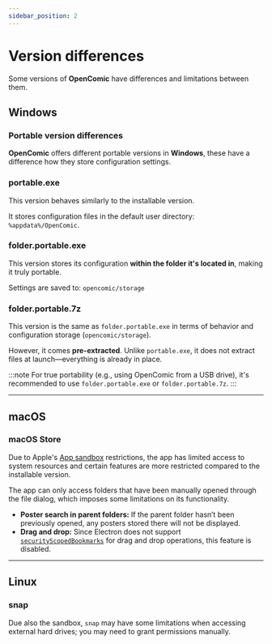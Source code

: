 ```yaml
---
sidebar_position: 2
---
```


# Version differences

Some versions of **OpenComic** have differences and limitations between them.

## Windows

### Portable version differences

**OpenComic** offers different portable versions in **Windows**, these have a difference how they store configuration settings.

### portable.exe

This version behaves similarly to the installable version.

It stores configuration files in the default user directory: `%appdata%/OpenComic`.

### folder.portable.exe

This version stores its configuration **within the folder it's located in**, making it truly portable.

Settings are saved to: `opencomic/storage`

### folder.portable.7z

This version is the same as `folder.portable.exe` in terms of behavior and configuration storage (`opencomic/storage`).

However, it comes **pre-extracted**. Unlike `portable.exe`, it does not extract files at launch—everything is already in place.

:::note
For true portability (e.g., using OpenComic from a USB drive), it's recommended to use `folder.portable.exe` or `folder.portable.7z`.
:::

----

## macOS

### macOS Store

Due to Apple's [App sandbox](https://developer.apple.com/documentation/security/app-sandbox) restrictions, the app has limited access to system resources and certain features are more restricted compared to the installable version.

The app can only access folders that have been manually opened through the file dialog, which imposes some limitations on its functionality.

- **Poster search in parent folders:** If the parent folder hasn’t been previously opened, any posters stored there will not be displayed.
- **Drag and drop:** Since Electron does not support [`securityScopedBookmarks`](https://github.com/electron/electron/issues/40678) for drag and drop operations, this feature is disabled.

----

## Linux

### snap 

Due also the sandbox, `snap` may have some limitations when accessing external hard drives; you may need to grant permissions manually.